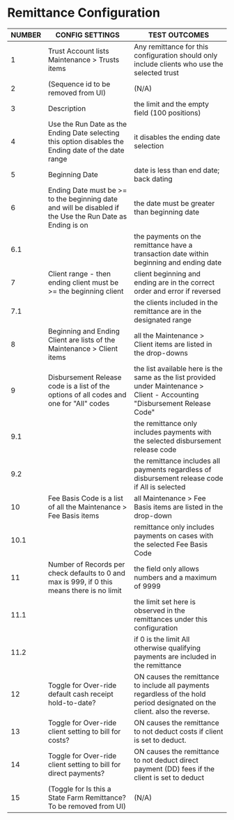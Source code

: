 # Remittance Configuration

 

| NUMBER | CONFIG SETTINGS | TEST OUTCOMES |
| --- | --- | --- |
| 1 | Trust Account lists Maintenance > Trusts items |Any remittance for this configuration should only include clients who use the selected trust |
| 2 | (Sequence id to be removed from UI) | (N/A) |
| 3 | Description | the limit and the empty field (100 positions) |
| 4 | Use the Run Date as the Ending Date selecting this option disables the Ending date of the date range |it disables the ending date selection |
| 5 | Beginning Date | date is less than end date; back dating |
| 6 | Ending Date must be >= to the beginning date and will be disabled if the Use the Run Date as Ending is on | the date must be greater than beginning date |
| 6.1 | | the payments on the remittance have a transaction date within beginning and ending date |
| 7 | Client range - then ending client must be >= the beginning client | client beginning and ending are in the correct order and error if reversed |
| 7.1 | | the clients included in the remittance are in the designated range |
| 8 | Beginning and Ending Client are lists of the Maintenance > Client items | all the Maintenance > Client items are listed in the drop-downs |
| 9 | Disbursement Release code is a list of the options of all codes and one for "All" codes | the list available here is the same as the list provided under Maintenance > Client - Accounting "Disbursement Release Code" |
| 9.1 | | the remittance only includes payments with the selected disbursement release code |
| 9.2 | | the remittance includes all payments regardless of disbursement release code if All is selected |
| 10 | Fee Basis Code is a list of all the Maintenance > Fee Basis items | all Maintenance > Fee Basis items are listed in the drop-down |
| 10.1 | | remittance only includes payments on cases with the selected Fee Basis Code |
| 11 | Number of Records per check defaults to 0 and max is 999, if 0 this means there is no limit | the field only allows numbers and a maximum of 9999 |
| 11.1 | | the limit set here is observed in the remittances under this configuration |
| 11.2 | | if 0 is the limit All otherwise qualifying payments are included in the remittance |
| 12 | Toggle for Over-ride default cash receipt hold-to-date? | ON causes the remittance to include all payments regardless of the hold period designated on the client. also the reverse. |
| 13 | Toggle for Over-ride client setting to bill for costs? | ON causes the remittance to not deduct costs if client is set to deduct. |
| 14 | Toggle for Over-ride client setting to bill for direct payments? | ON causes the remittance to not deduct direct payment (DD) fees if the client is set to deduct |
| 15 | (Toggle for Is this a State Farm Remittance? To be removed from UI) | (N/A) |